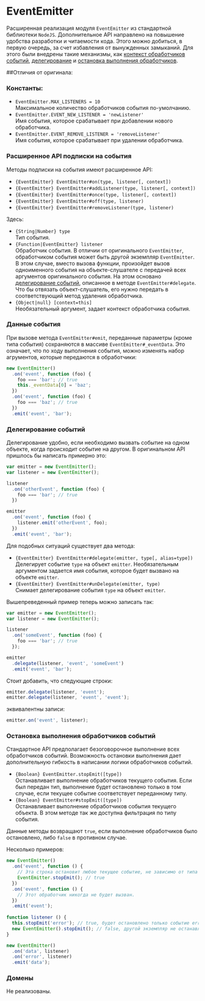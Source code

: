 EventEmitter
============

Расширенная реализация модуля `EventEmitter` из стандартной библиотеки `NodeJS`.
Дополнительное API направлено на повышение удобства разработки и читаемости кода.
Этого можно добиться, в первую очередь, за счет избавления от вынужденных замыканий.
Для этого были внедрены такие механизмы, как [контекст обработчиков событий](#context), [делегирование](#delegate) и [остановка выполнения обработчиков](#stopEmit).

##Отличия от оригинала:
### Константы:
 * `EventEmitter.MAX_LISTENERS = 10`
 <br />Максимальное количество обработчиков события по-умолчанию.
 * `EventEmitter.EVENT_NEW_LISTENER = 'newListener'`
 <br />Имя события, которое срабатывает при добавлении нового обработчика.
 * `EventEmitter.EVENT_REMOVE_LISTENER = 'removeListener'`
 <br />Имя события, которое срабатывает при удалении обработчика.
 
### <a name="context"></a>Расширенное API подписки на события
Методы подписки на события имеют расширенное API:

 * `{EventEmitter} EventEmitter#on(type, listener[, context])`
 * `{EventEmitter} EventEmitter#addListener(type, listener[, context])`
 * `{EventEmitter} EventEmitter#once(type, listener[, context])`
 * `{EventEmitter} EventEmitter#off(type, listener)`
 * `{EventEmitter} EventEmitter#removeListener(type, listener)`

Здесь:
 * `{String|Number} type`
 <br />Тип события.
 * `{Function|EventEmitter} listener`
 <br />Обработчик события. В отличии от оригинального `EventEmitter`,
  обработчиком события может быть другой экземпляр `EventEmitter`. В этом случае, вместо вызова функции,
  произойдет вызов одноименного события на объекте-слушателе с передачей всех аргументов оригинального события.
  На этом основано [делегирование событий](#delegate), описанное в методе `EventEmitter#delegate`. Что бы отвязать объект-слушатель,
  его нужно передать в соответствующий метод удаления обработчика.
 * `{Object|null} [context=this]`
 <br />Необязательный аргумент, задает контекст обработчика события.
 
### Данные события
При вызове метода `EventEmitter#emit`, переданные параметры (кроме типа события) сохраняются в массиве `EventEmitter#_eventData`.
Это означает, что по ходу выполнения события, можно изменять набор агрументов, которые передаются в обработчики:

```js
new EventEmitter()
  .on('event', function (foo) {
    foo === 'bar'; // true
    this._eventData[0] = 'baz';
  })
  .on('event', function (foo) {
    foo === 'baz'; // true
  })
  .emit('event', 'bar');
```

### <a name="delegate"></a>Делегирование событий
Делегирование удобно, если необходимо вызвать событие на одном объекте, когда происходит событие на другом.
В оригинальном API пришлось бы написать примерно это:

```js
var emitter = new EventEmitter();
var listener = new EventEmitter();

listener
  .on('otherEvent', function (foo) {
    foo === 'bar'; // true
  })

emitter
  .on('event', function (foo) {
    listener.emit('otherEvent', foo);
  })
  .emit('event', 'bar');
```

Для подобных ситуаций существует два метода:
 * `{EventEmitter} EventEmitter#delegate(emitter, type[, alias=type])`
 <br />Делегирует событие `type` на объект `emitter`.
  Необязательным аргументом задается имя события, которое будет вызвано на объекте `emitter`.
 * `{EventEmitter} EventEmitter#unDelegate(emitter, type)`
 <br />Снимает делегирование события `type` на объект `emitter`.
 
Вышепреведенный пример теперь можно записать так:

```js
var emitter = new EventEmitter();
var listener = new EventEmitter();

listener
  .on('someEvent', function (foo) {
    foo === 'bar'; // true
  });

emitter
  .delegate(listener, 'event', 'someEvent')
  .emit('event', 'bar');
```

Стоит добавить, что следующие строки:
```js
emitter.delegate(listener, 'event');
emitter.delegate(listener, 'event', 'event');
```
эквивалентны записи:
```js
emitter.on('event', listener);
```

### <a name="stopEmit"></a>Остановка выполнения обработчиков событий
Стандартное API предполагает безоговорочное выполнение всех обработчиков событий.
Возможность остановки выполнения дает дополнительную гибкость в написании логики обработчиков событий.

 * `{Boolean} EventEmitter.stopEmit([type])`
 <br />Останавливает выполнение обработчиков текущего события.
 Если был передан тип, выполнение будет остановлено только в том случае, если текущее событие соответствует переданному типу.
 * `{Boolean} EventEmitter#stopEmit([type])`
 <br />Останавливает выполнение обработчиков события текущего объекта.
 В этом методе так же доступна фильтрация по типу события.
 
Данные методы возвращают `true`, если выполнение обработчиков было остановлено, либо `false` в противном случае.
 
Несколько примеров:

```js
new EventEmitter()
  .on('event', function () {
    // Эта строка остановит любое текущее событие, не зависимо от типа или объекта, вызвавшего данное событие.
    EventEmitter.stopEmit(); // true
  })
  .on('event', function () {
    // Этот обработчик никогда не будет вызван.
  })
  .emit('event');
  
function listener () {
  this.stopEmit('error'); // true, будет остановлено только событие error
  new EventEmitter().stopEmit(); // false, другой экземпляр не останавливает выполнение
}

new EventEmitter()
  .on('data', listener)
  .on('error', listener)
  .emit('data');
```

### Домены
Не реализованы.
